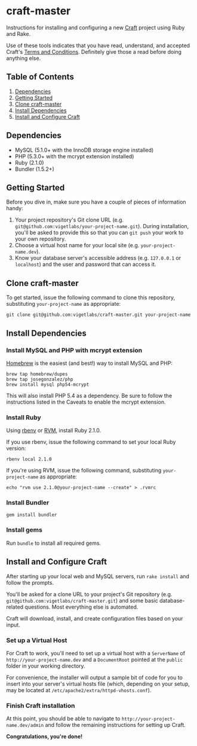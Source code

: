 # craft-master

Instructions for installing and configuring a new [Craft](http://buildwithcraft.com/) project using Ruby and Rake.

Use of these tools indicates that you have read, understand, and accepted Craft's [Terms and Conditions](http://buildwithcraft.com/license). Definitely give those a read before doing anything else.

## Table of Contents

1. [Dependencies](#dependencies)
2. [Getting Started](#getting-started)
3. [Clone craft-master](#clone-craft-master)
4. [Install Dependencies](#install-dependencies)
5. [Install and Configure Craft](#install-and-configure-craft)


## Dependencies

- MySQL (5.1.0+ with the InnoDB storage engine installed)
- PHP (5.3.0+ with the mcrypt extension installed)
- Ruby (2.1.0)
- Bundler (1.5.2+)


## Getting Started

Before you dive in, make sure you have a couple of pieces of information handy:

1. Your project repository's Git clone URL (e.g. `git@github.com:vigetlabs/your-project-name.git`). During installation, you'll be asked to provide this so that you can `git push` your work to your own repository.
2. Choose a virtual host name for your local site (e.g. `your-project-name.dev`).
3. Know your database server's accessible address (e.g. `127.0.0.1` or `localhost`) and the user and password that can access it.


## Clone craft-master

To get started, issue the following command to clone this repository, substituting `your-project-name` as appropriate:

	git clone git@github.com:vigetlabs/craft-master.git your-project-name


## Install Dependencies

### Install MySQL and PHP with mcrypt extension

[Homebrew](http://brew.sh/) is the easiest (and best!) way to install MySQL and PHP:

	brew tap homebrew/dupes
	brew tap josegonzalez/php
	brew install mysql php54-mcrypt

This will also install PHP 5.4 as a dependency. Be sure to follow the instructions listed in the Caveats to enable the mcrypt extension.

### Install Ruby

Using [rbenv](https://github.com/sstephenson/rbenv) or [RVM](http://rvm.io/), install Ruby 2.1.0.

If you use rbenv, issue the following command to set your local Ruby version:

	rbenv local 2.1.0

If you're using RVM, issue the following command, substituting `your-project-name` as appropriate:

	echo "rvm use 2.1.0@your-project-name --create" > .rvmrc

### Install Bundler

	gem install bundler

### Install gems

Run `bundle` to install all required gems.


## Install and Configure Craft

After starting up your local web and MySQL servers, run `rake install` and follow the prompts.

You'll be asked for a clone URL to your project's Git repository (e.g. `git@github.com:vigetlabs/craft-master.git`) and some basic database-related questions. Most everything else is automated.

Craft will download, install, and create configuration files based on your input.

### Set up a Virtual Host

For Craft to work, you'll need to set up a virtual host with a `ServerName` of `http://your-project-name.dev` and a `DocumentRoot` pointed at the `public` folder in your working directory.

For convenience, the installer will output a sample bit of code for you to insert into your server's virtual hosts file (which, depending on your setup, may be located at `/etc/apache2/extra/httpd-vhosts.conf`).

### Finish Craft installation

At this point, you should be able to navigate to `http://your-project-name.dev/admin` and follow the remaining instructions for setting up Craft.

**Congratulations, you're done!**